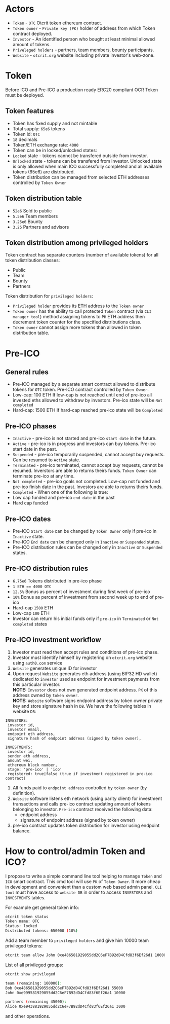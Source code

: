 # Actors

* `Token` - `OTC` Otcrit token ethereum contract.
* `Token owner` - `Private key (PK)` holder of address from which Token contract deployed.
* `Investor` - An identified person who bought at least minimal allowed amount of tokens.
* `Priveleged holders` - partners, team members, bounty participants.
* `Website` - `otcrit.org` website including private investor's web-zone.

# Token

Before ICO and Pre-ICO a production ready ERC20 compliant OCR Token must be deployed.

## Token features

* Token has fixed supply and not mintable
* Total supply: `65e6` tokens
* Token id: `OTC`
* `18` decimals
* Token/ETH exchange rate: `4000`
* Token can be in locked/unlocked states:
* `Locked` state - tokens cannot be transfered outside from investor.
* `Unlocked` state - tokens can be transfered from investor. Unlocked state is only allowed
when main ICO successfully completed and all available tokens (65e6) are distributed.
* Token distribution can be managed from selected ETH addresses controlled by `Token Owner`

## Token distribution table

* `52e6` Sold to public
* `5.5e6` Team members
* `3.25e6` Bounty
* `3.25` Partners and advisors

## Token distribution among privileged holders

Token contract has separate counters (number of available tokens) for all token distribution classes:

* Public
* Team
* Bounty
* Partners

Token distribution for `privileged holders`:

* `Privileged holder` provides its ETH address to the `Token owner`
* `Token owner` has the ability to call protected `Token` contract (via `CLI manager tool`)
method assigning tokens to `PH` ETH address then decrement token counter for
the specified distributions class.
* `Token owner` cannot assign more tokens than allowed in token distribution table.

# Pre-ICO

## General rules

* Pre-ICO managed by a separate smart contract allowed to distribute
tokens for `OTC` token. Pre-ICO contract controlled by `Token Owner`.
* Low-cap: 100 ETH If low-cap is not reached until end of pre-ico all invested eths allowed to withdraw by investors.
Pre-ico state will be `Not completed`
* Hard-cap: 1500 ETH If hard-cap reached pre-ico state will be `Completed`

## Pre-ICO phases

* `Inactive` - pre-ico is not started and pre-ico `start date` in the future.
* `Active` - pre-ico is in progress and investors can buy tokens. Pre-ico start date in the past.
* `Suspended` - pre-ico temporarily suspended, cannot accept buy requests. Can be resumed to `Active` state.
* `Terminated` - pre-ico terminated, cannot accept buy requests, cannot be resumed.
Inverstors are able to returns theirs funds. `Token Owner` can terminate pre-ico at any time.
* `Not completed` - pre-ico goals not completed. Low-cap not funded and pre-ico finish date in the past.
Investors are able to returns theirs funds.
* `Completed` - When one of the following is true:
* Low cap funded and pre-ico `end date` in the past
* Hard cap funded

## Pre-ICO dates

* Pre-ICO `Start date` can be changed by `Token Owner` only if pre-ico in `Inactive` state.
* Pre-ICO `End date` can be changed only in `Inactive` or `Suspended` states.
* Pre-ICO distribution rules can be changed only in `Inactive` or `Suspended` states.

## Pre-ICO distribution rules

* `6.75e6` Tokens distributed in pre-ico phase
* `1 ETH == 4000 OTC`
* `12.5%` Bonus as percent of investment during first week of pre-ico
* `10%` Bonus as percent of investment from second week up to end of pre-ico
* Hard-cap `1500` ETH
* Low-cap `100` ETH
* Investor can return his initial funds only if `pre-ico` in `Terminated` or `Not completed` states

## Pre-ICO investment workflow

1. Investor must read then accept rules and conditions of pre-ico phase.
1. Investor must identify himself by registering on `otcrit.org` website using `auth0.com` service
1. `Website` generates unique ID for investor
1. Upon request `Website` generates eth address (using BIP32 HD wallet) dedicated to `investor` used as endpoint for investment payments from this particular investor.
<br>**NOTE:** `Investor` does not own generated endpoint address. `PK` of this address owned by `token owner`.
<br>**NOTE:** `Website` software signs endpoint address by token owner private key and store signature hash in `DB`.
We have the following tables in website `DB`:
```
INVESTORS:
 investor id,
 investor email,
 endpoint eth address,
 signature hash of endpoint address (signed by token owner),

INVESTMENTS:
 investor id,
 sender eth address,
 amount wei,
 ethereum block number,
 stage: 'pre-ico' | 'ico'
 registered: true|false (true if investment registered in pre-ico contract)
```
1. All funds paid to `endpoint address` controlled by `token owner` (by definition).
1. `Website` software listens eth network (using parity client) for investment transactions and calls pre-ico
contract updating amount of tokens belonging to investor. `Pre-ico` contract received the following data:
   * endpoint address
   * signature of endpoint address (signed by token owner)
1. pre-ico contract updates token distribution for investor using endpoint balance.

# How to control/admin Token and ICO?

I propose to write a simple command line tool helping to manage `Token` and `ICO` smart contract.
This cmd tool will use `PK` of `Token Owner`. It more cheap in development and convenient than a custom
web based admin panel. `CLI tool` must have access to `website DB` in order to access `INVESTORS` and `INVESTMENTS` tables.

For example get general token info:

```bash
otcrit token status
Token name: OTC
Status: locked
Distributed tokens: 650000 (10%)
```

Add a team member to `privileged holders` and give him 10000 team privileged tokens:

```bash
otcrit team allow John 0xe486581929055dd2C6eF7B92dD4Cfd83f6Ef26d1 10000
```

List of all privileged groups:
```bash
otcrit show privileged

team (remaining: 100000):
Bob 0xe486581929055dd2C6eF7B92dD4Cfd83f6Ef26d1 55000
John 0xe999581929055dd2C6eF7B92dD4Cfd83f6Ef26a1 10000

partners (remaining 45000):
Alice 0xe943881929055dd2C6eF7B92dD4Cfd83f6Ef26a1 3000

```

and other operations.



























